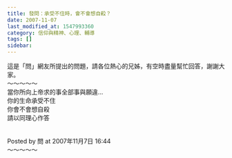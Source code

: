 ```yaml
---
title: 發問：承受不住時，會不會想自殺？
date: 2007-11-07
last_modified_at: 1547993360
category: 信仰與精神、心理、輔導
tags: []
sidebar: 
---
```


<p>這是「問」網友所提出的問題，請各位熱心的兄姊，有空時盡量幫忙回答，謝謝大家。<br/><!--more-->～～～～～<br/>當你所向上帝求的事全部事與願違...<br/>你的生命承受不住<br/>你會不會想自殺<br/>請以同理心作答<br/><br/><br/>Posted by 問 at 2007年11月7日 16:44 <br/>～～～～～<br/><br/></p>